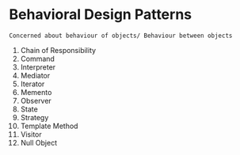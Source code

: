 # Behavioral Design Patterns
`Concerned about behaviour of objects/ Behaviour between objects`
1. Chain of Responsibility
2. Command
3. Interpreter
4. Mediator
5. Iterator
6. Memento
7. Observer
8. State
9. Strategy
10. Template Method
11. Visitor
12. Null Object